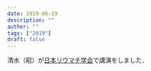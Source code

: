 ```yaml
---
date: 2019-06-19
description: ""
auther: ""
tags: ["2019"]
draft: false
---
```

清水（昭）が[日本リウマチ学会](https://www.congre.co.jp/ai-info/)で講演をしました．
